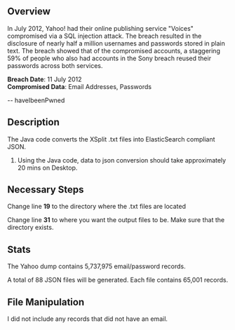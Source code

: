 ## Overview

In July 2012, Yahoo! had their online publishing service "Voices" compromised via a SQL injection attack. The breach resulted in the disclosure of nearly half a million usernames and passwords stored in plain text. The breach showed that of the compromised accounts, a staggering 59% of people who also had accounts in the Sony breach reused their passwords across both services.

<b>Breach Date</b>: 11 July 2012<br />
<b>Compromised Data</b>: Email Addresses, Passwords<br />

-- haveIbeenPwned


## Description

The Java code converts the XSplit .txt files into ElasticSearch compliant JSON.

1. Using the Java code, data to json conversion should take approximately 20 mins on Desktop.
  
## Necessary Steps

Change line <b>19</b> to the directory where the .txt files are located

Change line <b>31</b> to where you want the output files to be. Make sure that the directory exists.

## Stats 

The Yahoo dump contains 5,737,975 email/password records. 

A total of 88 JSON files will be generated. Each file contains 65,001 records.

## File Manipulation

I did not include any records that did not have an email.
